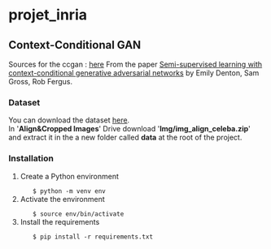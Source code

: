 # projet_inria

## Context-Conditional GAN

Sources for the ccgan : [here](https://github.com/eriklindernoren/PyTorch-GAN#context-conditional-gan)
From the paper [Semi-supervised learning with context-conditional generative adversarial networks](https://arxiv.org/pdf/1611.06430.pdf) by Emily Denton, Sam Gross, Rob Fergus.

### Dataset

You can download the dataset [here](http://mmlab.ie.cuhk.edu.hk/projects/CelebA.html).<br>
In '**Align&Cropped Images**' Drive download '**Img/img_align_celeba.zip**' and extract it in the a new folder called **data** at the root of the project.

### Installation

<ol>
<li>Create a Python environment</li>
<ol>
<code>$ python -m venv env</code>
</ol>
<li>Activate the environment</li>
<ol>
<code>$ source env/bin/activate</code>
</ol>
<li>Install the requirements</li>
<ol>
<code>$ pip install -r requirements.txt</code>
</ol>
</ol>